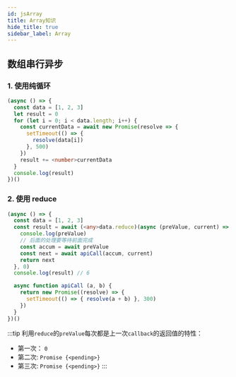 ```yaml
---
id: jsArray
title: Array知识
hide_title: true
sidebar_label: Array
---
```


## 数组串行异步

### 1. 使用纯循环

```typescript
(async () => {
  const data = [1, 2, 3]
  let result = 0
  for (let i = 0; i < data.length; i++) {
    const currentData = await new Promise(resolve => {
      setTimeout(() => {
        resolve(data[i])
      }, 500)
    })
    result += <number>currentData
  }
  console.log(result)
})()
```

### 2. 使用 reduce

```typescript
(async () => {
  const data = [1, 2, 3]
  const result = await (<any>data.reduce)(async (preValue, current) => {
    console.log(preValue)
    // 后面的处理要等待前面完成
    const accum = await preValue
    const next = await apiCall(accum, current)
    return next
  }, 0)
  console.log(result) // 6

  async function apiCall (a, b) {
    return new Promise((resolve) => {
      setTimeout(() => { resolve(a + b) }, 300)
    })
  }
})()
```

:::tip
利用`reduce`的`preValue`每次都是上一次`callback`的返回值的特性：

- 第一次： `0`
- 第二次: `Promise {<pending>}`
- 第三次: `Promise {<pending>}`
:::
